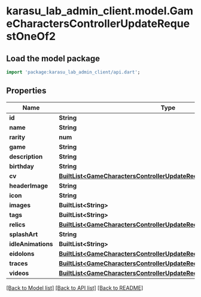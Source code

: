 # karasu_lab_admin_client.model.GameCharactersControllerUpdateRequestOneOf2

## Load the model package
```dart
import 'package:karasu_lab_admin_client/api.dart';
```

## Properties
Name | Type | Description | Notes
------------ | ------------- | ------------- | -------------
**id** | **String** |  | 
**name** | **String** |  | 
**rarity** | **num** |  | [optional] 
**game** | **String** |  | 
**description** | **String** |  | 
**birthday** | **String** |  | [optional] 
**cv** | [**BuiltList&lt;GameCharactersControllerUpdateRequestCvInner&gt;**](GameCharactersControllerUpdateRequestCvInner.md) |  | [optional] 
**headerImage** | **String** |  | [optional] 
**icon** | **String** |  | [optional] 
**images** | **BuiltList&lt;String&gt;** |  | 
**tags** | **BuiltList&lt;String&gt;** |  | 
**relics** | [**BuiltList&lt;GameCharactersControllerUpdateRequestOneOf2RelicsInner&gt;**](GameCharactersControllerUpdateRequestOneOf2RelicsInner.md) |  | 
**splashArt** | **String** |  | 
**idleAnimations** | **BuiltList&lt;String&gt;** |  | 
**eidolons** | [**BuiltList&lt;GameCharactersControllerUpdateRequestOneOf2EidolonsInner&gt;**](GameCharactersControllerUpdateRequestOneOf2EidolonsInner.md) |  | 
**traces** | [**BuiltList&lt;GameCharactersControllerUpdateRequestOneOf2TracesInner&gt;**](GameCharactersControllerUpdateRequestOneOf2TracesInner.md) |  | 
**videos** | [**BuiltList&lt;GameCharactersControllerUpdateRequestOneOf2VideosInner&gt;**](GameCharactersControllerUpdateRequestOneOf2VideosInner.md) |  | 

[[Back to Model list]](../README.md#documentation-for-models) [[Back to API list]](../README.md#documentation-for-api-endpoints) [[Back to README]](../README.md)



